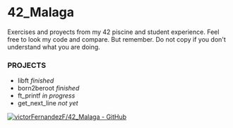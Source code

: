 # 42_Malaga
Exercises and proyects from my 42 piscine and student experience.
Feel free to look my code and compare. But remember. Do not copy if you don't understand what you are doing.

### PROJECTS
- libft *finished*
- born2beroot *finished*
- ft_printf *in progress*
- get_next_line *not yet*

[![victorFernandezF/42_Malaga - GitHub](https://gh-card.dev/repos/victorFernandezF/42_Malaga.svg)](https://github.com/victorFernandezF/42_Malaga)
